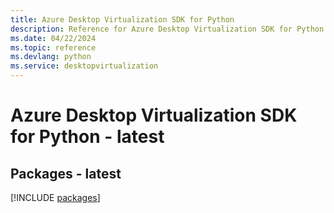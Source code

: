 ```yaml
---
title: Azure Desktop Virtualization SDK for Python
description: Reference for Azure Desktop Virtualization SDK for Python
ms.date: 04/22/2024
ms.topic: reference
ms.devlang: python
ms.service: desktopvirtualization
---
```

# Azure Desktop Virtualization SDK for Python - latest
## Packages - latest
[!INCLUDE [packages](desktop-virtualization-index.md)]